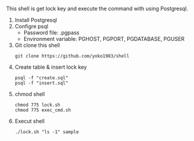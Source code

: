This shell is get lock key and execute the command with using Postgresql.

1. Install Postgresql
1. Configre psql
     - Password file: .pgpass
     - Environment variable: PGHOST, PGPORT, PGDATABASE, PGUSER
1. Git clone this shell
    ```
    git clone https://github.com/yoko1983/shell
    ```
1. Create table & insert lock key
    ```
    psql -f "create.sql"
    psql -f "insert.sql"
    ```
1. chmod shell
    ```
    chmod 775 lock.sh
    chmod 775 exec_cmd.sh
    ```
1. Execut shell
    ```
    ./lock.sh "ls -1" sample
    ```



